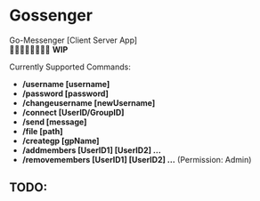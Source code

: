 # Gossenger
Go-Messenger [Client Server App]  
🚶‍♂️🚶‍♂️🚶‍♂️🚶‍♂️ **WIP**  


Currently Supported Commands:    
- **/username [username]**
- **/password [password]**
- **/changeusername [newUsername]**
- **/connect [UserID/GroupID]**
- **/send [message]**
- **/file [path]**
- **/creategp [gpName]**
- **/addmembers [UserID1] [UserID2] ...**
- **/removemembers [UserID1] [UserID2] ...** (Permission: Admin)
  
TODO:  
- 
